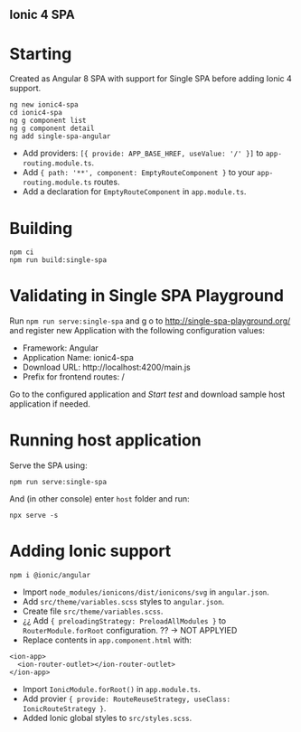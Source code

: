 ## Ionic 4 SPA

# Starting

Created as Angular 8 SPA with support for Single SPA before adding Ionic 4 support.

```
ng new ionic4-spa
cd ionic4-spa
ng g component list
ng g component detail
ng add single-spa-angular
```

* Add providers: `[{ provide: APP_BASE_HREF, useValue: '/' }]` to `app-routing.module.ts`.
* Add `{ path: '**', component: EmptyRouteComponent }` to your `app-routing.module.ts` routes.
* Add a declaration for `EmptyRouteComponent` in `app.module.ts`.

# Building

```
npm ci
npm run build:single-spa
```

# Validating in Single SPA Playground

Run `npm run serve:single-spa` and g o to http://single-spa-playground.org/ and register new Application with the following configuration values:

* Framework: Angular
* Application Name: ionic4-spa
* Download URL: http://localhost:4200/main.js
* Prefix for frontend routes: /

Go to the configured application and *Start test* and download sample host application if needed.

# Running host application

Serve the SPA using:

```
npm run serve:single-spa
```

And (in other console) enter `host` folder and run:

```
npx serve -s
```

# Adding Ionic support

```
npm i @ionic/angular
```

* Import `node_modules/ionicons/dist/ionicons/svg` in `angular.json`.
* Add `src/theme/variables.scss` styles to `angular.json`.
* Create file `src/theme/variables.scss`.
* ¿¿ Add `{ preloadingStrategy: PreloadAllModules }` to `RouterModule.forRoot` configuration. ?? -> NOT APPLYIED
* Replace contents in `app.component.html` with:

```
<ion-app>
  <ion-router-outlet></ion-router-outlet>
</ion-app>
```

* Import `IonicModule.forRoot()` in `app.module.ts`.
* Add provier `{ provide: RouteReuseStrategy, useClass: IonicRouteStrategy }`.
* Added Ionic global styles to `src/styles.scss`.